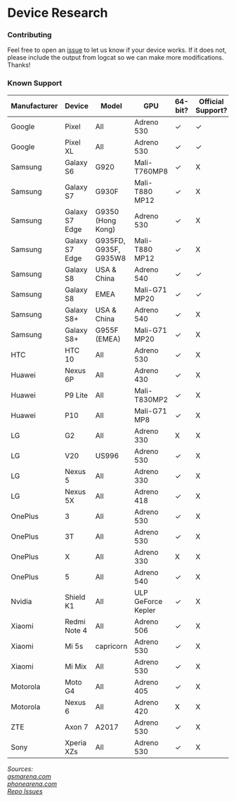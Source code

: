 # Device Research

### Contributing
Feel free to open an [issue](https://github.com/tomthecarrot/arcore-for-all/issues) to let us know if your device works. If it does not, please include the output from logcat so we can make more modifications. Thanks!

### Known Support
| Manufacturer | Device | Model | GPU | 64-bit? | Official Support? | Functional? |
| ------------ | ------ | ----- | --- | ------- | ----------------- | ----------- |
| Google | Pixel | All | Adreno 530 | ✓ | ✓ | ✓ |
| Google | Pixel XL | All | Adreno 530 | ✓ | ✓ | ✓ |
| Samsung | Galaxy S6 | G920 | Mali-T760MP8 | ✓ | X | [X](https://github.com/tomthecarrot/arcore-for-all/issues/8) [X](https://github.com/tomthecarrot/arcore-for-all/issues/23) |
| Samsung | Galaxy S7 | G930F | Mali-T880 MP12 | ✓ | X | [X](https://github.com/tomthecarrot/arcore-for-all/issues/15) |
| Samsung | Galaxy S7 Edge | G9350 (Hong Kong) | Adreno 530 | ✓ | X | ? |
| Samsung | Galaxy S7 Edge | G935FD, G935F, G935W8 | Mali-T880 MP12 | ✓ | X | [X](https://github.com/tomthecarrot/arcore-for-all/issues/6) |
| Samsung | Galaxy S8 | USA & China | Adreno 540 | ✓ | ✓ | ✓ |
| Samsung | Galaxy S8 | EMEA | Mali-G71 MP20 | ✓ | ✓ | ? |
| Samsung | Galaxy S8+ | USA & China | Adreno 540 | ✓ | X | ✓ |
| Samsung | Galaxy S8+ | G955F (EMEA) | Mali-G71 MP20 | ✓ | X | [✓](https://github.com/tomthecarrot/arcore-for-all/pull/11) |
| HTC | HTC 10 | All | Adreno 530 | ✓ | X | [X](https://github.com/tomthecarrot/arcore-for-all/issues/2) |
| Huawei | Nexus 6P | All | Adreno 430 | ✓ | X | [✓](https://github.com/tomthecarrot/arcore-for-all/issues/14) |
| Huawei | P9 Lite | All | Mali-T830MP2 | ✓ | X | [X](https://github.com/tomthecarrot/arcore-for-all/issues/25) |
| Huawei | P10 | All | Mali-G71 MP8 | ✓ | X | [X](https://github.com/tomthecarrot/arcore-for-all/issues/19) |
| LG | G2 | All | Adreno 330 | X | X | [X](https://github.com/tomthecarrot/arcore-for-all/issues/13) |
| LG | V20 | US996 | Adreno 530 | ✓ | X | [X](https://github.com/tomthecarrot/arcore-for-all/issues/29) |
| LG | Nexus 5 | All | Adreno 330 | ✓ | X | [X](https://github.com/tomthecarrot/arcore-for-all/issues/21) |
| LG | Nexus 5X | All | Adreno 418 | ✓ | X | [X](https://github.com/tomthecarrot/arcore-for-all/issues/16) |
| OnePlus | 3 | All | Adreno 530 | ✓ | X | [X](https://github.com/tomthecarrot/arcore-for-all/issues/4) |
| OnePlus | 3T | All | Adreno 530 | ✓ | X | [X](https://github.com/tomthecarrot/arcore-for-all/issues/28) |
| OnePlus | X | All | Adreno 330 | X | X | [X](https://github.com/tomthecarrot/arcore-for-all/issues/7) |
| OnePlus | 5 | All | Adreno 540 | ✓ | X | [✓](https://github.com/tomthecarrot/arcore-for-all/issues/27) |
| Nvidia | Shield K1 | All | ULP GeForce Kepler | ✓ | X | [X](https://github.com/tomthecarrot/arcore-for-all/issues/5) |
| Xiaomi | Redmi Note 4 | All | Adreno 506 | ✓ | X | [X](https://github.com/tomthecarrot/arcore-for-all/issues/5) |
| Xiaomi | Mi 5s | capricorn | Adreno 530 | ✓ | X | [X](https://github.com/tomthecarrot/arcore-for-all/issues/44) |
| Xiaomi | Mi Mix | All | Adreno 530 | ✓ | X | [X](https://github.com/tomthecarrot/arcore-for-all/issues/52) |
| Motorola | Moto G4 | All | Adreno 405 | ✓ | X | [X](https://github.com/tomthecarrot/arcore-for-all/issues/2#issuecomment-326336840) |
| Motorola | Nexus 6 | All | Adreno 420 | X | X | [X](https://github.com/tomthecarrot/arcore-for-all/issues/20) |
| ZTE | Axon 7 | A2017 | Adreno 530 | ✓ | X | [X](https://github.com/tomthecarrot/arcore-for-all/issues/18) |
| Sony | Xperia XZs | All | Adreno 530 | ✓ | X | [X](https://github.com/tomthecarrot/arcore-for-all/issues/26) |

_Sources:  
[gsmarena.com](http://gsmarena.com)  
[phonearena.com](https://www.phonearena.com/phones/full)  
[Repo Issues](https://github.com/tomthecarrot/arcore-for-all/issues)_  
